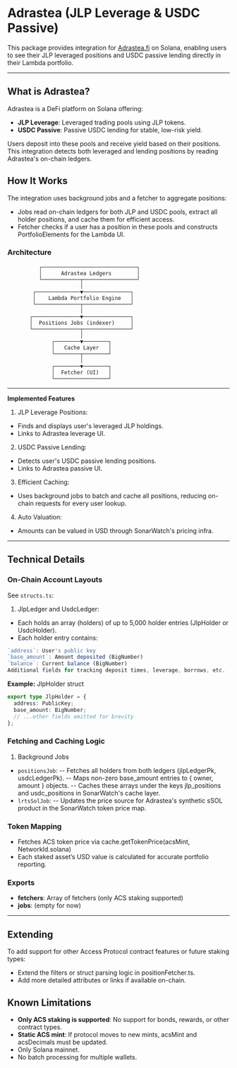 # Adrastea (JLP Leverage & USDC Passive)

This package provides integration for [Adrastea.fi](https://adrastea.fi/) on Solana, enabling users to see their JLP leveraged positions and USDC passive lending directly in their Lambda portfolio.

---

## What is Adrastea?

Adrastea is a DeFi platform on Solana offering:

- **JLP Leverage**: Leveraged trading pools using JLP tokens.
- **USDC Passive**: Passive USDC lending for stable, low-risk yield.

Users deposit into these pools and receive yield based on their positions.
This integration detects both leveraged and lending positions by reading Adrastea's on-chain ledgers.

## How It Works

The integration uses background jobs and a fetcher to aggregate positions:

- Jobs read on-chain ledgers for both JLP and USDC pools, extract all holder positions, and cache them for efficient access.
- Fetcher checks if a user has a position in these pools and constructs PortfolioElements for the Lambda UI.

### Architecture
```pqsql
          ┌──────────────────────────────┐
          │      Adrastea Ledgers        │
          └────────────┬─────────────────┘
                       │
        ┌──────────────▼───────────────┐
        │    Lambda Portfolio Engine   │
        └──────────────┬───────────────┘
                       │
       ┌───────────────▼───────────────┐
       │  Positions Jobs (indexer)     │
       └───────────────┬───────────────┘
                       │
              ┌────────▼────────┐
              │   Cache Layer   │
              └────────┬────────┘
                       │
              ┌────────▼────────┐
              │  Fetcher (UI)   │
              └─────────────────┘
```

---

**Implemented Features**

1. JLP Leverage Positions:
- Finds and displays user's leveraged JLP holdings.
- Links to Adrastea leverage UI.

2. USDC Passive Lending:
- Detects user's USDC passive lending positions.
- Links to Adrastea passive UI.

3. Efficient Caching:
- Uses background jobs to batch and cache all positions, reducing on-chain requests for every user lookup.

4. Auto Valuation:
- Amounts can be valued in USD through SonarWatch's pricing infra.

---

## Technical Details
### On-Chain Account Layouts

See `structs.ts`:

1. JlpLedger and UsdcLedger:
- Each holds an array (holders) of up to 5,000 holder entries (JlpHolder or UsdcHolder).
- Each holder entry contains:
```ts
`address`: User's public key
`base_amount`: Amount deposited (BigNumber)
`balance`: Current balance (BigNumber)
Additional fields for tracking deposit times, leverage, borrows, etc.
```

**Example:** JlpHolder struct

```ts
export type JlpHolder = {
  address: PublicKey;
  base_amount: BigNumber;
  // ...other fields omitted for brevity
};
```

### Fetching and Caching Logic

1. Background Jobs
-  `positionsJob`:
-- Fetches all holders from both ledgers (jlpLedgerPk, usdcLedgerPk).
-- Maps non-zero base_amount entries to { owner, amount } objects.
-- Caches these arrays under the keys jlp_positions and usdc_positions in SonarWatch's cache layer.
- `lrtsSolJob`:
-- Updates the price source for Adrastea's synthetic sSOL product in the SonarWatch token price map.

### Token Mapping

- Fetches ACS token price via cache.getTokenPrice(acsMint, NetworkId.solana)
- Each staked asset’s USD value is calculated for accurate portfolio reporting.

### Exports

- **fetchers**: Array of fetchers (only ACS staking supported)
- **jobs**: (empty for now)

---

## Extending

To add support for other Access Protocol contract features or future staking types:

- Extend the filters or struct parsing logic in positionFetcher.ts.
- Add more detailed attributes or links if available on-chain.

## Known Limitations

- **Only ACS staking is supported**: No support for bonds, rewards, or other contract types.
- **Static ACS mint**: If protocol moves to new mints, acsMint and acsDecimals must be updated.
- Only Solana mainnet.
- No batch processing for multiple wallets.
